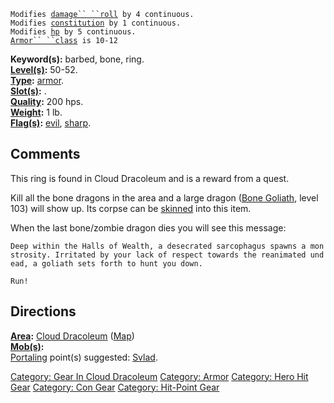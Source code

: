 `Modifies `[`damage`` ``roll`](Damage_Roll "wikilink")` by 4 continuous.`  
`Modifies `[`constitution`](Constitution "wikilink")` by 1 continuous.`  
`Modifies `[`hp`](Hit_Points "wikilink")` by 5 continuous.`  
[`Armor`` ``class`](Armor_Class "wikilink")` is 10-12`

**Keyword(s):** barbed, bone, ring.  
**[Level(s)](Object_Level "wikilink"):** 50-52.  
**[Type](:Category:_Object_Types "wikilink"):**
[armor](:Category:_Armor "wikilink").  
**[Slot(s)](Object_Slots "wikilink"):** <on finger>.  
**[Quality](Object_Quality "wikilink"):** 200 hps.  
**[Weight](Object_Weight "wikilink"):** 1 lb.  
**[Flag(s)](:Category:_Object_Flags "wikilink"):**
[evil](Evil_Flag "wikilink"), [sharp](Sharp_Flag "wikilink").  

## Comments

This ring is found in Cloud Dracoleum and is a reward from a quest.

Kill all the bone dragons in the area and a large dragon ([Bone
Goliath](Bone_Goliath "wikilink"), level 103) will show up. Its corpse
can be [skinned](:Category:Skin_Items "wikilink") into this item.

When the last bone/zombie dragon dies you will see this message:

`Deep within the Halls of Wealth, a desecrated sarcophagus spawns a monstrosity. Irritated by your lack of respect towards the reanimated undead, a goliath sets forth to hunt you down.`  
  
`Run!`

## Directions

**[Area](:Category:_Areas "wikilink"):** [Cloud
Dracoleum](:Category:_Cloud_Dracoleum "wikilink")
([Map](Cloud_Dracoleum_Map "wikilink"))  
**[Mob(s)](:Category:_Mobs "wikilink"):**  
[Portaling](Portal "wikilink") point(s) suggested:
[Svlad](Svlad_The_Very_Burly "wikilink").

[Category: Gear In Cloud
Dracoleum](Category:_Gear_In_Cloud_Dracoleum "wikilink") [Category:
Armor](Category:_Armor "wikilink") [Category: Hero Hit
Gear](Category:_Hero_Hit_Gear "wikilink") [Category: Con
Gear](Category:_Con_Gear "wikilink") [Category: Hit-Point
Gear](Category:_Hit-Point_Gear "wikilink")
